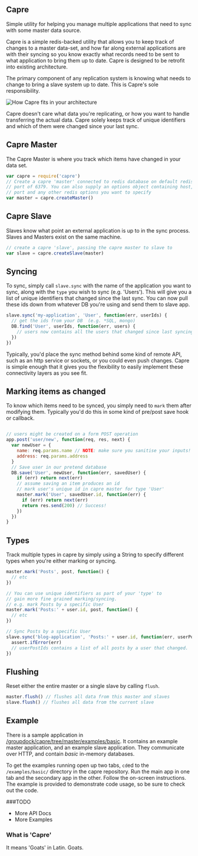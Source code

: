 ## Capre

Simple utility for helping you manage multiple applications that need to sync with
some master data source.

Capre is a simple redis-backed utility that allows you to keep track of changes to
a master data-set, and how far along external applications are with their syncing 
so you know exactly what records need to be sent to what application to
bring them up to date.  Capre is designed to be retrofit into existing architecture.

The primary component of any replication system is knowing what needs to change
to bring a slave system up to date. This is Capre's sole responsibility.

![How Capre fits in your architecture](https://github.com/groupdock/capre/raw/master/sync-sequence.png)

Capre doesn't care what data you're replicating, or how you want to
handle transferring the actual data. Capre solely keeps track of
unique identifiers and which of them were changed since your last sync.

## Capre Master

The Capre Master is where you track which items have changed in your data set.

```js
var capre = require('capre')
// Create a capre 'master' connected to redis database on default redis
// port of 6379. You can also supply an options object containing host,
// port and any other redis options you want to specify
var master = capre.createMaster() 
```

## Capre Slave

Slaves know what point an external application is up to in the sync process. Slaves and Masters exist on the same machine.

```js
// create a capre 'slave', passing the capre master to slave to
var slave = capre.createSlave(master)
```

## Syncing

To sync, simply call `slave.sync` with the name of the application you
want to sync, along with the `type` you wish to sync (e.g. 'Users'). 
This will give you a list of unique identifiers that changed since the last sync. You can now pull these ids down from whatever DB you're using and 
send them to slave app.
```js
slave.sync('my-application', 'User', function(err, userIds) {
  // get the ids from your DB  (e.g. *SQL, mongo)
  DB.find('User', userIds, function(err, users) {
    // users now contains all the users that changed since last syncing
  })
})
```

Typically, you'd place the sync method behind some kind of remote API,
such as an http service or sockets, or you could even push changes.
Capre is simple enough that it gives you the flexibility to easily
 implement these connectivity layers as you see fit.

## Marking items as changed

To know which items need to be synced, you simply need to `mark` them
after modifying them. Typically you'd do this in some kind of pre/post
save hook or callback.

```js

// users might be created on a form POST operation
app.post('user/new', function(req, res, next) {
  var newUser = {
    name: req.params.name // NOTE: make sure you sanitise your inputs!
    address: req.params.address
  }
  // Save user in our pretend database
  DB.save('User', newUser, function(err, savedUser) {
    if (err) return next(err)
    // assume saving an item produces an id
    // mark user's unique id in capre master for type 'User'
    master.mark('User', savedUser.id, function(err) {
      if (err) return next(err)
      return res.send(200) // Success!
    })
  })
}

```

## Types
Track multiple types in capre by simply using a String to specify
different types when you're either marking or syncing.

```js
master.mark('Posts', post, function() {
  // etc
})

// You can use unique identifiers as part of your 'type' to
// gain more fine grained marking/syncing.
// e.g. mark Posts by a specific User
master.mark('Posts:' + user.id, post, function() {
  // etc
})

// Sync Posts by a specific User
slave.sync('blog-application', 'Posts:' + user.id, function(err, userPostIds) {
  assert.ifError(err)
  // userPostIds contains a list of all posts by a user that changed.
})
```

## Flushing

Reset either the entire master or a single slave by calling `flush`.

```js
master.flush() // flushes all data from this master and slaves
slave.flush() // flushes all data from the current slave
```

## Example

There is a sample application in [/groupdock/capre/tree/master/examples/basic](/groupdock/capre/tree/master/examples/basic). It contains an example master application, and an example slave application. They communicate over HTTP, and contain *basic* in-memory databases.

To get the examples running open up two tabs, `cd`ed to the
`/examples/basic/` directory in the capre repository. Run the main app
in one tab and the secondary app in the other. Follow the on-screen
instructions. The example is provided to demonstrate code usage, so be
sure to check out the code.

###TODO

* More API Docs
* More Examples

### What is 'Capre'

It means 'Goats' in Latin. Goats. 
